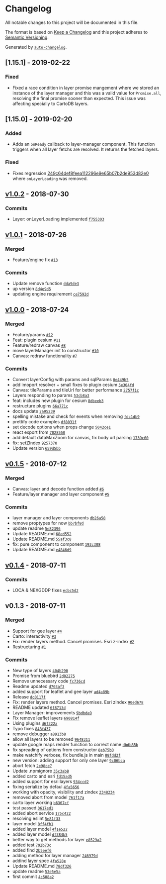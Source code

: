 # Changelog

All notable changes to this project will be documented in this file.

The format is based on [Keep a Changelog](http://keepachangelog.com/en/1.0.0/)
and this project adheres to [Semantic Versioning](http://semver.org/spec/v2.0.0.html).

Generated by [`auto-changelog`](https://github.com/CookPete/auto-changelog).

## [1.15.1] - 2019-02-22
### Fixed
- Fixed a race condition in layer promise mangement where we stored an instance of the layer manager and this was a valid value for `Promise.all`, resolving
the final promise sooner than expected. This issue was affecting specially to CartoDB layers.


## [1.15.0] - 2019-02-20
### Added
- Adds an `onReady` callback to layer-manager component. This function triggers when all layer fetchs are resolved. It returns the fetched layers.

### Fixed
 - Fixes regression [249c64def8feea112296e9e65b07b2de953d82e0](https://github.com/Vizzuality/layer-manager/commit/249c64def8feea112296e9e65b07b2de953d82e0)
	where `onLayerLoading` was removed.

## [v1.0.2](https://github.com/Vizzuality/layer-manager/compare/v1.0.1...v1.0.2) - 2018-07-30

### Commits

- Layer: onLayerLoading implemented [`f755303`](https://github.com/Vizzuality/layer-manager/commit/f7553038ec0e0e21ba93482a9566772a343716f1)

## [v1.0.1](https://github.com/Vizzuality/layer-manager/compare/v1.0.0...v1.0.1) - 2018-07-26

### Merged

- Feature/engine fix [`#13`](https://github.com/Vizzuality/layer-manager/pull/13)

### Commits

- Update remove function [`dda9de3`](https://github.com/Vizzuality/layer-manager/commit/dda9de3b8e8f0f1b0fe50dd250a2f4031d107529)
- up version [`8d4e9d5`](https://github.com/Vizzuality/layer-manager/commit/8d4e9d5d200dc5b7962d47e66d9bd7d4c3dc87bc)
- updating engine requirement [`ce7592d`](https://github.com/Vizzuality/layer-manager/commit/ce7592d291bce81f9a8d38e0dbc9fa41a3b49d33)

## [v1.0.0](https://github.com/Vizzuality/layer-manager/compare/v0.1.5...v1.0.0) - 2018-07-24

### Merged

- Feature/params [`#12`](https://github.com/Vizzuality/layer-manager/pull/12)
- Feat: plugin cesium [`#11`](https://github.com/Vizzuality/layer-manager/pull/11)
- Feature/redraw canvas [`#8`](https://github.com/Vizzuality/layer-manager/pull/8)
- move layerManager init to constructor [`#10`](https://github.com/Vizzuality/layer-manager/pull/10)
- Canvas: redraw functionality [`#7`](https://github.com/Vizzuality/layer-manager/pull/7)

### Commits

- Convert layerConfig with params and sqlParams [`0e449b5`](https://github.com/Vizzuality/layer-manager/commit/0e449b5055a617b1fc72f27e604055d3c4a8f072)
- add imoport resolver + small fixes to plugin cesium [`5e304fd`](https://github.com/Vizzuality/layer-manager/commit/5e304fd5817a6f9ebfb21ce39416fc6af04d0136)
- Canvas: tileParams and tileUrl for better performance [`2757f1c`](https://github.com/Vizzuality/layer-manager/commit/2757f1ca3c4581dffe87cef258ef33a410e0888b)
- Layers responding to params [`53cb8a3`](https://github.com/Vizzuality/layer-manager/commit/53cb8a32e5786c3d1e83ad589ea22984ce7317e5)
- feat: includes new plugin for cesium [`8dbeeb3`](https://github.com/Vizzuality/layer-manager/commit/8dbeeb33182c87cdffff444d055808a2ba328a29)
- restructure plugins [`66a771c`](https://github.com/Vizzuality/layer-manager/commit/66a771c036efd2c671dd2f4374fafde562bd1b1d)
- docs update [`2a95239`](https://github.com/Vizzuality/layer-manager/commit/2a952391b1766109f47776e2eb99a7655e5e129c)
- spelling mistake and check for events when removing [`fdc1db9`](https://github.com/Vizzuality/layer-manager/commit/fdc1db9ec43a86ebdc314232f0a3d0475130393c)
- prettify code examples [`df8031f`](https://github.com/Vizzuality/layer-manager/commit/df8031f48dece90e315a130c02c50d120d6bdd59)
- set decode options when props change [`5042ce1`](https://github.com/Vizzuality/layer-manager/commit/5042ce15513f9b656ff7005e030ebe7960e30eef)
- react export from [`7028550`](https://github.com/Vizzuality/layer-manager/commit/70285505df657a0038d53e0d1617db04e789606f)
- add default dataMaxZoom for canvas, fix body url parsing [`1739c60`](https://github.com/Vizzuality/layer-manager/commit/1739c6002099f12566c88fdf694d14196136c52d)
- fix: setZIndex [`9257370`](https://github.com/Vizzuality/layer-manager/commit/925737093f96c4f37d3c42f51db07bcbdcedff73)
- Update version [`659d5bb`](https://github.com/Vizzuality/layer-manager/commit/659d5bb16e1575b067c0bdf2a8be0e9e0a58051c)

## [v0.1.5](https://github.com/Vizzuality/layer-manager/compare/v0.1.4...v0.1.5) - 2018-07-12

### Merged

- Canvas: layer and decode function added [`#6`](https://github.com/Vizzuality/layer-manager/pull/6)
- Feature/layer manager and layer component [`#5`](https://github.com/Vizzuality/layer-manager/pull/5)

### Commits

- layer manager and layer components [`db26a58`](https://github.com/Vizzuality/layer-manager/commit/db26a582fd90f83722473474fc999993d4897f61)
- remove proptypes for now [`bb7bf8d`](https://github.com/Vizzuality/layer-manager/commit/bb7bf8da245cd0040ac7d68392ae61d608d040f5)
- update readme [`5e82396`](https://github.com/Vizzuality/layer-manager/commit/5e8239689b25565f0c8d45e0b48131cd99850d71)
- Update README.md [`68ed552`](https://github.com/Vizzuality/layer-manager/commit/68ed552e117a4fe5658600b6fafd491011cae704)
- Update README.md [`55af3c8`](https://github.com/Vizzuality/layer-manager/commit/55af3c81aa9d8223f02a7eeadf63a7ca3e062a71)
- fix: pure component to component [`193c308`](https://github.com/Vizzuality/layer-manager/commit/193c30880e55b7f68e71df6b43ff882fe5c50e96)
- Update README.md [`e4846d9`](https://github.com/Vizzuality/layer-manager/commit/e4846d9333ac57ef7b30aa18435dbd588f7e089b)

## [v0.1.4](https://github.com/Vizzuality/layer-manager/compare/v0.1.3...v0.1.4) - 2018-07-11

### Commits

- LOCA & NEXGDDP fixes [`ecbc5d2`](https://github.com/Vizzuality/layer-manager/commit/ecbc5d2cd996a1cfe180f95dfbae102cf008a235)

## v0.1.3 - 2018-07-11

### Merged

- Support for gee layer [`#4`](https://github.com/Vizzuality/layer-manager/pull/4)
- Carto: interactivity [`#3`](https://github.com/Vizzuality/layer-manager/pull/3)
- Fix: render layers method. Cancel promises. Esri z-index [`#2`](https://github.com/Vizzuality/layer-manager/pull/2)
- Restructuring [`#1`](https://github.com/Vizzuality/layer-manager/pull/1)

### Commits

- New type of layers [`404b290`](https://github.com/Vizzuality/layer-manager/commit/404b2909d70feac30b6564754f0f0b90c6f41aa9)
- Promise from bluebird [`2d02275`](https://github.com/Vizzuality/layer-manager/commit/2d0227589740adffa7bd0556e6b9acc66e9784b2)
- Remove unnecessary code [`fc736cd`](https://github.com/Vizzuality/layer-manager/commit/fc736cdff1a9f2b61d2ce095e65586db08e5d9a5)
- Readme updated [`d703af3`](https://github.com/Vizzuality/layer-manager/commit/d703af32fe725a7317bc549629fd0917a386476b)
- added support for leaflet and gee layer [`ad4a89b`](https://github.com/Vizzuality/layer-manager/commit/ad4a89b211d89cf80858fad43b0864ba48d9f841)
- Release [`dc0117f`](https://github.com/Vizzuality/layer-manager/commit/dc0117f89921149b0a5a2c10b1cde15810b7d9a4)
- Fix: render layers method. Cancel promises. Esri zIndex [`90ed678`](https://github.com/Vizzuality/layer-manager/commit/90ed6782b16e4595e431390dd90033536d50788c)
- README updated [`6f8713d`](https://github.com/Vizzuality/layer-manager/commit/6f8713d5d57f3237ec17cb455546ff38eebf77cf)
- Layer Manager: improvements [`9bdbda9`](https://github.com/Vizzuality/layer-manager/commit/9bdbda9d74550382850d8c330b1883f16bcea322)
- Fix remove leaflet layers [`690814f`](https://github.com/Vizzuality/layer-manager/commit/690814fd739a61ce28292a943d3417c67cd78ebe)
- Using plugins [`d6f322a`](https://github.com/Vizzuality/layer-manager/commit/d6f322a9d1b6722fb0ab43c380cbc5773db43c7c)
- Typo fixes [`848f437`](https://github.com/Vizzuality/layer-manager/commit/848f437301cee20e65b92dce57f91abe665128fb)
- remove debugger [`a8913b8`](https://github.com/Vizzuality/layer-manager/commit/a8913b854645164ec70c7bc9e0f62a211dd25dfe)
- allow all layers to be removed [`9648311`](https://github.com/Vizzuality/layer-manager/commit/9648311924fb17be7ac6c6cd6ce859b9cb7caa50)
- update google maps render function to correct name [`dbdb85b`](https://github.com/Vizzuality/layer-manager/commit/dbdb85b1f05f1376e8f9adadaa4412d3adb82aeb)
- fix spreading of options from constructor [`8ab75b0`](https://github.com/Vizzuality/layer-manager/commit/8ab75b09e8fcbf78f1f8a7e87f27d4b1627b1674)
- make watchify verbose, fix bundle.js in main [`88fdd2f`](https://github.com/Vizzuality/layer-manager/commit/88fdd2f1bcfa0e12d6ce9d230d80f25fc3de7615)
- new version: adding support for only one layer [`9c06bca`](https://github.com/Vizzuality/layer-manager/commit/9c06bca1f727eb55dd7f87eec5bd261b0b5c0083)
- abort fetch [`2e98ce7`](https://github.com/Vizzuality/layer-manager/commit/2e98ce75d1d3874160b7273bc3eb7f289a9f8448)
- Update .npmignore [`35c3ab8`](https://github.com/Vizzuality/layer-manager/commit/35c3ab8d446bb198f47c7fda5d35f7da73bfe0dc)
- added carto and esri [`fd15ad5`](https://github.com/Vizzuality/layer-manager/commit/fd15ad5030df049bff01d3c3e1d48e334785df72)
- added support for esri layers [`934ccd2`](https://github.com/Vizzuality/layer-manager/commit/934ccd240d4d97c1f92e2747711da7a2fa60d72d)
- fixing serialize by defaul [`4fa5656`](https://github.com/Vizzuality/layer-manager/commit/4fa5656e9450c2af86ba438a68757ace24aba2fa)
- working with opacity, visibility and zindex [`2348234`](https://github.com/Vizzuality/layer-manager/commit/2348234799ffea168d461857f26a2e8586217720)
- removed abort from model [`761f17a`](https://github.com/Vizzuality/layer-manager/commit/761f17a2e2e37995168a8a13f89e2a7c44f87f0e)
- carto layer working [`b6367cf`](https://github.com/Vizzuality/layer-manager/commit/b6367cf7a54d9a1d902ac65fb87b68bf26a697e5)
- test passed [`0617ed1`](https://github.com/Vizzuality/layer-manager/commit/0617ed180d2696adbf7c8aaa14abb4cf5e8e5d8c)
- added abort service [`175c422`](https://github.com/Vizzuality/layer-manager/commit/175c4221efad758aa7f2df7147823c834d2ac52e)
- resolving eslint [`5e81f33`](https://github.com/Vizzuality/layer-manager/commit/5e81f33f9ab20216be06e721f5047a032314838a)
- layer model [`8ff4fb1`](https://github.com/Vizzuality/layer-manager/commit/8ff4fb1b5c4e3007e3e020807c3ebee92c2758df)
- added layer model [`4f1e522`](https://github.com/Vizzuality/layer-manager/commit/4f1e52238cc6cd320c47ab20ce81b9941cb11ca8)
- added layer model [`df384b5`](https://github.com/Vizzuality/layer-manager/commit/df384b5e0b350e0570207e9f665f48385f0dc6bb)
- better way to get methods for layer [`e8529a2`](https://github.com/Vizzuality/layer-manager/commit/e8529a20e59d8a5f13a1cdceab531988d44f00b8)
- added test [`792b73c`](https://github.com/Vizzuality/layer-manager/commit/792b73c7a679ba978b311fb09f32445b288b31a0)
- added find [`2b5eef6`](https://github.com/Vizzuality/layer-manager/commit/2b5eef6312f8a0089efa72964bb5e7e5f77f37c7)
- adding method for layer manager [`246979d`](https://github.com/Vizzuality/layer-manager/commit/246979d5f45377b40d51d4ed7690a5aa4cb26d96)
- addind layer spec [`4fa528e`](https://github.com/Vizzuality/layer-manager/commit/4fa528e6d303d8f197db9da1378aca04103da34d)
- Update README.md [`78df326`](https://github.com/Vizzuality/layer-manager/commit/78df326faf23725bbb08137ec52c1620cfffda6a)
- update readme [`53e5e5a`](https://github.com/Vizzuality/layer-manager/commit/53e5e5a1389539b1518e9fbc101d7aa81cf9ea80)
- first commit [`4c508a2`](https://github.com/Vizzuality/layer-manager/commit/4c508a2c26599d40e4a2bed1044857a1c8ca4e30)

